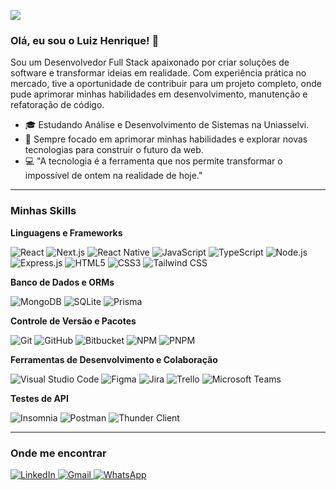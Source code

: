<!-- Contador de visitas. Mude 'luizhenriquecomunicador' para o seu username do GitHub -->
![](https://komarev.com/ghpvc/?username=luizhenriquecomunicador&color=006bed&style=flat-square )

### Olá, eu sou o Luiz Henrique! 👋

Sou um Desenvolvedor Full Stack apaixonado por criar soluções de software e transformar ideias em realidade. Com experiência prática no mercado, tive a oportunidade de contribuir para um projeto completo, onde pude aprimorar minhas habilidades em desenvolvimento, manutenção e refatoração de código.

- 🎓 Estudando Análise e Desenvolvimento de Sistemas na Uniasselvi.
- 🚀 Sempre focado em aprimorar minhas habilidades e explorar novas tecnologias para construir o futuro da web.
- 💻 "A tecnologia é a ferramenta que nos permite transformar o impossível de ontem na realidade de hoje."

---

### Minhas Skills

**Linguagens e Frameworks**

![React](https://img.shields.io/badge/-React-333333?style=flat&logo=react )
![Next.js](https://img.shields.io/badge/-Next.js-333333?style=flat&logo=next.js&logoColor=white )
![React Native](https://img.shields.io/badge/-React%20Native-333333?style=flat&logo=react )
![JavaScript](https://img.shields.io/badge/-JavaScript-333333?style=flat&logo=javascript )
![TypeScript](https://img.shields.io/badge/-TypeScript-333333?style=flat&logo=typescript )
![Node.js](https://img.shields.io/badge/-Node.js-333333?style=flat&logo=node.js )
![Express.js](https://img.shields.io/badge/-Express.js-333333?style=flat&logo=express&logoColor=white )
![HTML5](https://img.shields.io/badge/-HTML5-333333?style=flat&logo=HTML5 )
![CSS3](https://img.shields.io/badge/-CSS3-333333?style=flat&logo=CSS3&logoColor=1572B6 )
![Tailwind CSS](https://img.shields.io/badge/-Tailwind%20CSS-333333?style=flat&logo=tailwind-css )

**Banco de Dados e ORMs**

![MongoDB](https://img.shields.io/badge/-MongoDB-333333?style=flat&logo=mongodb )
![SQLite](https://img.shields.io/badge/-SQLite-333333?style=flat&logo=sqlite&logoColor=07405E )
![Prisma](https://img.shields.io/badge/-Prisma-333333?style=flat&logo=prisma&logoColor=white )

**Controle de Versão e Pacotes**

![Git](https://img.shields.io/badge/-Git-333333?style=flat&logo=git )
![GitHub](https://img.shields.io/badge/-GitHub-333333?style=flat&logo=github )
![Bitbucket](https://img.shields.io/badge/-Bitbucket-333333?style=flat&logo=bitbucket )
![NPM](https://img.shields.io/badge/-NPM-333333?style=flat&logo=npm )
![PNPM](https://img.shields.io/badge/-PNPM-333333?style=flat&logo=pnpm&logoColor=F69220 )

**Ferramentas de Desenvolvimento e Colaboração**

![Visual Studio Code](https://img.shields.io/badge/-Visual%20Studio%20Code-333333?style=flat&logo=visual-studio-code&logoColor=007ACC )
![Figma](https://img.shields.io/badge/-Figma-333333?style=flat&logo=figma )
![Jira](https://img.shields.io/badge/-Jira-333333?style=flat&logo=jira )
![Trello](https://img.shields.io/badge/-Trello-333333?style=flat&logo=trello )
![Microsoft Teams](https://img.shields.io/badge/-Microsoft%20Teams-333333?style=flat&logo=microsoft-teams )

**Testes de API**

![Insomnia](https://img.shields.io/badge/-Insomnia-333333?style=flat&logo=insomnia )
![Postman](https://img.shields.io/badge/-Postman-333333?style=flat&logo=postman )
![Thunder Client](https://img.shields.io/badge/-Thunder%20Client-333333?style=flat&logo=thunder&logoColor=white )

---

### Onde me encontrar


<a href="https://www.linkedin.com/in/luizhenriquecomunicador/" target="_blank">
  <img src="https://img.shields.io/badge/-Luiz%20Henrique-blue?style=flat-square&logo=Linkedin&logoColor=white" alt="LinkedIn">
</a>
<a href="mailto:luizhn1703@gmail.com" target="_blank">
  <img src="https://img.shields.io/badge/-luizhn1703@gmail.com-c14438?style=flat-square&logo=Gmail&logoColor=white" alt="Gmail">
</a>
<a href="https://api.whatsapp.com/send?phone=5513982264495" target="_blank">
  <img src="https://img.shields.io/badge/WhatsApp-25d366?style=flat-square&logo=WhatsApp&logoColor=white" alt="WhatsApp">
</a>

